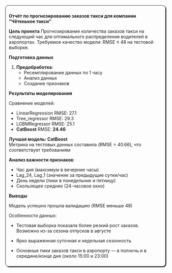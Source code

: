 <div  style="border-radius: 10px; box-shadow: 2px 2px 2px; border: 1px solid; padding: 10px ">

**Отчёт по прогнозированию заказов такси для компании "Чётенькое такси"**

**Цель проекта**
Прогнозирование количества заказов такси на следующий час для оптимального распределения водителей в аэропортах. Требуемое качество модели: RMSE ≤ 48 на тестовой выборке.

**Подготовка данных**
1. **Предобработка**:
   - Ресемплирование данных по 1 часу
   - Анализ данных
   - Создание признаков

**Результаты моделирования**

Сравнение моделей:      
- LinearRegression      RMSE: 27.1          
- Tree_regressor        RMSE:  29.3          
- LGBMRegressor     RMSE: 25.1    
- **CatBoost**              RMSE:  **24.46**            


    
**Лучшая модель: CatBoost**     
Метрика на тестовых данных составила  (RMSE = 40.66), что соответствует требованиям
    
**Анализ важности признаков**:
- Час дня (максимум в вечерние часы)
- Lag_24, Lag_1 (значение за предыдущие сутки/час)
- День недели (пики в понедельник и пятницу)
- Скользящее среднее (24-часовое окно)    
    
**Выводы**
    
Модель успешно прошла валидацию (RMSE меньше 48)

Особенности данных:

- Тестовая выборка показала более резкий рост заказов. Возможно из-за сезона отпусков в августе

- Ярко выраженная суточная и недельная сезонность

- Основные пики заказов такси в аэропорту — в полночь и в середине/конце дня (около 15:00 и 23:00)
